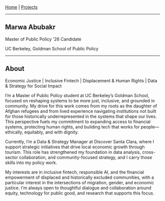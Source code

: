 [Home](index.md) | [Projects](projects.md)

---

## Marwa Abubakr

Master of Public Policy '26 Candidate

UC Berkeley, Goldman School of Public Policy

---

## About

Economic Justice \| Inclusive Fintech \| Displacement & Human Rights \| Data & Strategy for Social Impact 

I’m a Master of Public Policy student at UC Berkeley’s Goldman School, focused on reshaping systems to be more just, inclusive, and grounded in community. My drive for this work comes from my roots as the daughter of Afghan refugees and from lived experience navigating institutions not built for those historically underrepresented in the systems that shape our lives. This perspective fuels my commitment to expanding access to financial systems, protecting human rights, and building tech that works for people—ethically, equitably, and with dignity.

Currently, I’m a Data & Strategy Manager at Discover Santa Clara, where I support strategic initiatives that drive local economic growth through tourism. This role has strengthened my foundation in data analysis, cross-sector collaboration, and community-focused strategy, and I carry those skills into my policy work.

My interests are in inclusive fintech, responsible AI, and the financial empowerment of displaced and historically excluded communities, with a particular interest in the intersections of migration, gender, and economic justice. I'm always open to thoughtful dialogue and collaboration around equity, technology for public good, and research that supports this focus.
